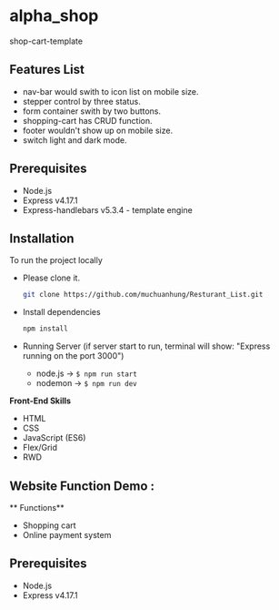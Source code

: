 # alpha_shop

shop-cart-template

## Features List

- nav-bar would swith to icon list on mobile size.
- stepper control by three status.
- form container swith by two buttons.
- shopping-cart has CRUD function.
- footer wouldn't show up on mobile size.
- switch light and dark mode.

## Prerequisites

- Node.js
- Express v4.17.1
- Express-handlebars v5.3.4 - template engine

## Installation

To run the project locally

- Please clone it.
  ```bash
  git clone https://github.com/muchuanhung/Resturant_List.git
  ```
- Install dependencies
  ```bash
  npm install
  ```
- Running Server (if server start to run, terminal will show: "Express running on the port 3000")

  - node.js -> <code>$ npm run start</code>
  - nodemon -> <code>$ npm run dev</code>

**Front-End Skills**

- HTML
- CSS
- JavaScript (ES6)
- Flex/Grid
- RWD

## Website Function Demo :

** Functions**

- Shopping cart
- Online payment system

## Prerequisites

- Node.js
- Express v4.17.1

